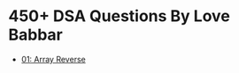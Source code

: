 # 450+ DSA Questions By Love Babbar

- [01: Array Reverse](https://www.geeksforgeeks.org/program-to-reverse-an-array/)
